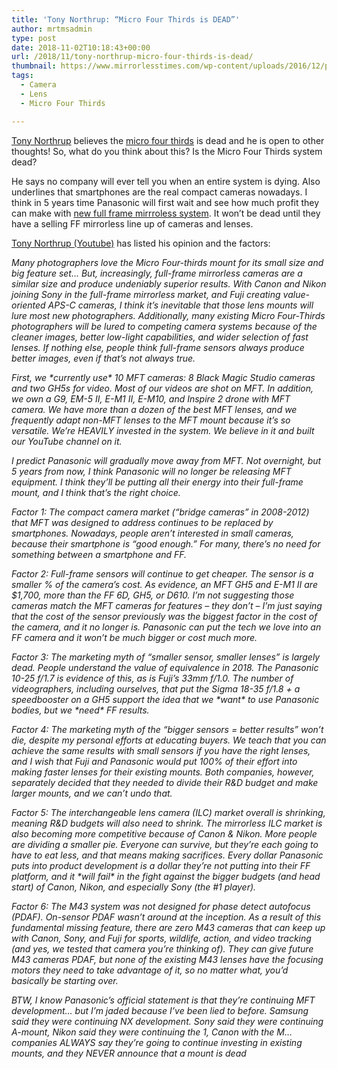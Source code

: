 ```yaml
---
title: 'Tony Northrup: “Micro Four Thirds is DEAD”'
author: mrtmsadmin
type: post
date: 2018-11-02T10:18:43+00:00
url: /2018/11/tony-northrup-micro-four-thirds-is-dead/
thumbnail: https://www.mirrorlesstimes.com/wp-content/uploads/2016/12/popular-micro-four-thirds-lenses.jpg
tags:
  - Camera
  - Lens
  - Micro Four Thirds

---
```

<a class="ext-link" title="" href="https://www.youtube.com/channel/UCDkJEEIifDzR_2K2p9tnwYQ" target="_blank" rel="noopener external nofollow">Tony Northrup</a> believes the <a href="https://www.mirrorlesstimes.com/tags/micro-four-thirds/" target="_blank" rel="noopener">micro four thirds</a> is dead and he is open to other thoughts! So, what do you think about this? Is the Micro Four Thirds system dead?

He says no company will ever tell you when an entire system is dying. Also underlines that smartphones are the real compact cameras nowadays. I think in 5 years time Panasonic will first wait and see how much profit they can make with [new full frame mirrroless system][1]. It won&#8217;t be dead until they have a selling FF mirrorless line up of cameras and lenses.<!--more-->



<a class="ext-link" title="" href="https://www.youtube.com/watch?v=qjXSnNMZ0PU" target="_blank" rel="noopener external nofollow">Tony Northrup (Youtube)</a> has listed his opinion and the factors:

_Many photographers love the Micro Four-thirds mount for its small size and big feature set… But, increasingly, full-frame mirrorless cameras are a similar size and produce undeniably superior results. With Canon and Nikon joining Sony in the full-frame mirrorless market, and Fuji creating value-oriented APS-C cameras, I think it’s inevitable that those lens mounts will lure most new photographers. Additionally, many existing Micro Four-Thirds photographers will be lured to competing camera systems because of the cleaner images, better low-light capabilities, and wider selection of fast lenses. If nothing else, people think full-frame sensors always produce better images, even if that’s not always true._

_First, we \*currently use\* 10 MFT cameras: 8 Black Magic Studio cameras and two GH5s for video. Most of our videos are shot on MFT. In addition, we own a G9, EM-5 II, E-M1 II, E-M10, and Inspire 2 drone with MFT camera. We have more than a dozen of the best MFT lenses, and we frequently adapt non-MFT lenses to the MFT mount because it’s so versatile. We’re HEAVILY invested in the system. We believe in it and built our YouTube channel on it._

_I predict Panasonic will gradually move away from MFT. Not overnight, but 5 years from now, I think Panasonic will no longer be releasing MFT equipment. I think they’ll be putting all their energy into their full-frame mount, and I think that’s the right choice._

_Factor 1: The compact camera market (“bridge cameras” in 2008-2012) that MFT was designed to address continues to be replaced by smartphones. Nowadays, people aren’t interested in small cameras, because their smartphone is “good enough.” For many, there’s no need for something between a smartphone and FF._

_Factor 2: Full-frame sensors will continue to get cheaper. The sensor is a smaller % of the camera’s cost. As evidence, an MFT GH5 and E-M1 II are $1,700, more than the FF 6D, GH5, or D610. I’m not suggesting those cameras match the MFT cameras for features – they don’t – I’m just saying that the cost of the sensor previously was the biggest factor in the cost of the camera, and it no longer is. Panasonic can put the tech we love into an FF camera and it won’t be much bigger or cost much more._

_Factor 3: The marketing myth of “smaller sensor, smaller lenses” is largely dead. People understand the value of equivalence in 2018. The Panasonic 10-25 f/1.7 is evidence of this, as is Fuji’s 33mm f/1.0. The number of videographers, including ourselves, that put the Sigma 18-35 f/1.8 + a speedbooster on a GH5 support the idea that we \*want\* to use Panasonic bodies, but we \*need\* FF results._

_Factor 4: The marketing myth of the “bigger sensors = better results” won’t die, despite my personal efforts at educating buyers. We teach that you can achieve the same results with small sensors if you have the right lenses, and I wish that Fuji and Panasonic would put 100% of their effort into making faster lenses for their existing mounts. Both companies, however, separately decided that they needed to divide their R&D budget and make larger mounts, and we can’t undo that._

_Factor 5: The interchangeable lens camera (ILC) market overall is shrinking, meaning R&D budgets will also need to shrink. The mirrorless ILC market is also becoming more competitive because of Canon & Nikon. More people are dividing a smaller pie. Everyone can survive, but they’re each going to have to eat less, and that means making sacrifices. Every dollar Panasonic puts into product development is a dollar they’re not putting into their FF platform, and it \*will fail\* in the fight against the bigger budgets (and head start) of Canon, Nikon, and especially Sony (the #1 player)._

_Factor 6: The M43 system was not designed for phase detect autofocus (PDAF). On-sensor PDAF wasn’t around at the inception. As a result of this fundamental missing feature, there are zero M43 cameras that can keep up with Canon, Sony, and Fuji for sports, wildlife, action, and video tracking (and yes, we tested that camera you’re thinking of). They can give future M43 cameras PDAF, but none of the existing M43 lenses have the focusing motors they need to take advantage of it, so no matter what, you’d basically be starting over._

_BTW, I know Panasonic’s official statement is that they’re continuing MFT development… but I’m jaded because I’ve been lied to before. Samsung said they were continuing NX development. Sony said they were continuing A-mount, Nikon said they were continuing the 1, Canon with the M… companies ALWAYS say they’re going to continue investing in existing mounts, and they NEVER announce that a mount is dead_

 [1]: https://www.mirrorlesstimes.com/tags/panasonic-full-frame-mirrorless-camera/